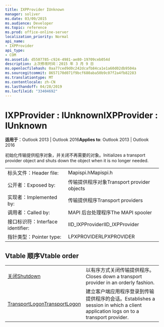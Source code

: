```yaml
---
title: IXPProvider IUnknown
manager: soliver
ms.date: 03/09/2015
ms.audience: Developer
ms.topic: reference
ms.prod: office-online-server
localization_priority: Normal
api_name:
- IXPProvider
api_type:
- COM
ms.assetid: d5507785-c924-4981-ae80-19709ceb054d
description: 上次修改时间：2015 年 3 月 9 日
ms.openlocfilehash: 0aa77ced9d0c242dcafb84ca1e1a60d02db9504a
ms.sourcegitcommit: 8657170d071f9bcf680aba50b9c07f2a4fb82283
ms.translationtype: MT
ms.contentlocale: zh-CN
ms.lasthandoff: 04/28/2019
ms.locfileid: "33404692"
---
```

# <a name="ixpprovider--iunknown"></a><span data-ttu-id="239e9-103">IXPProvider : IUnknown</span><span class="sxs-lookup"><span data-stu-id="239e9-103">IXPProvider : IUnknown</span></span>

  
  
<span data-ttu-id="239e9-104">**适用于**：Outlook 2013 | Outlook 2016</span><span class="sxs-lookup"><span data-stu-id="239e9-104">**Applies to**: Outlook 2013 | Outlook 2016</span></span> 
  
<span data-ttu-id="239e9-105">初始化传输提供程序对象，并关闭不再需要的对象。</span><span class="sxs-lookup"><span data-stu-id="239e9-105">Initializes a transport provider object and shuts down the object when it is no longer needed.</span></span>
  
|||
|:-----|:-----|
|<span data-ttu-id="239e9-106">标头文件：</span><span class="sxs-lookup"><span data-stu-id="239e9-106">Header file:</span></span>  <br/> |<span data-ttu-id="239e9-107">Mapispi.h</span><span class="sxs-lookup"><span data-stu-id="239e9-107">Mapispi.h</span></span>  <br/> |
|<span data-ttu-id="239e9-108">公开者：</span><span class="sxs-lookup"><span data-stu-id="239e9-108">Exposed by:</span></span>  <br/> |<span data-ttu-id="239e9-109">传输提供程序对象</span><span class="sxs-lookup"><span data-stu-id="239e9-109">Transport provider objects</span></span>  <br/> |
|<span data-ttu-id="239e9-110">实现者：</span><span class="sxs-lookup"><span data-stu-id="239e9-110">Implemented by:</span></span>  <br/> |<span data-ttu-id="239e9-111">传输提供程序</span><span class="sxs-lookup"><span data-stu-id="239e9-111">Transport providers</span></span>  <br/> |
|<span data-ttu-id="239e9-112">调用者：</span><span class="sxs-lookup"><span data-stu-id="239e9-112">Called by:</span></span>  <br/> |<span data-ttu-id="239e9-113">MAPI 后台处理程序</span><span class="sxs-lookup"><span data-stu-id="239e9-113">The MAPI spooler</span></span>  <br/> |
|<span data-ttu-id="239e9-114">接口标识符：</span><span class="sxs-lookup"><span data-stu-id="239e9-114">Interface identifier:</span></span>  <br/> |<span data-ttu-id="239e9-115">IID_IXPProvider</span><span class="sxs-lookup"><span data-stu-id="239e9-115">IID_IXPProvider</span></span>  <br/> |
|<span data-ttu-id="239e9-116">指针类型：</span><span class="sxs-lookup"><span data-stu-id="239e9-116">Pointer type:</span></span>  <br/> |<span data-ttu-id="239e9-117">LPXPROVIDER</span><span class="sxs-lookup"><span data-stu-id="239e9-117">LPXPROVIDER</span></span>  <br/> |
   
## <a name="vtable-order"></a><span data-ttu-id="239e9-118">Vtable 顺序</span><span class="sxs-lookup"><span data-stu-id="239e9-118">Vtable order</span></span>

|||
|:-----|:-----|
|[<span data-ttu-id="239e9-119">关闭</span><span class="sxs-lookup"><span data-stu-id="239e9-119">Shutdown</span></span>](ixpprovider-shutdown.md) <br/> |<span data-ttu-id="239e9-120">以有序方式关闭传输提供程序。</span><span class="sxs-lookup"><span data-stu-id="239e9-120">Closes down a transport provider in an orderly fashion.</span></span>  <br/> |
|[<span data-ttu-id="239e9-121">TransportLogon</span><span class="sxs-lookup"><span data-stu-id="239e9-121">TransportLogon</span></span>](ixpprovider-transportlogon.md) <br/> |<span data-ttu-id="239e9-122">建立客户端应用程序登录到传输提供程序的会话。</span><span class="sxs-lookup"><span data-stu-id="239e9-122">Establishes a session in which a client application logs on to a transport provider.</span></span>  <br/> |
   

